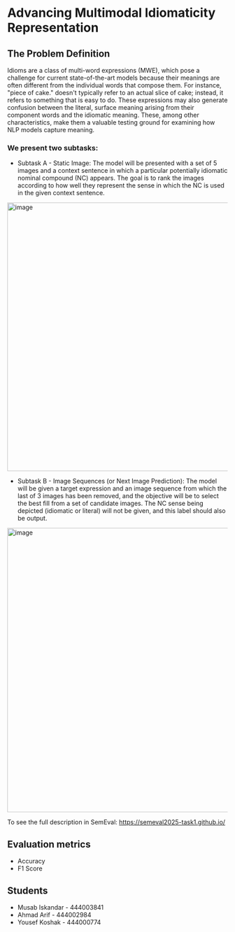 # Advancing Multimodal Idiomaticity Representation
## The Problem Definition
Idioms are a class of multi-word expressions (MWE), which pose a challenge for current state-of-the-art models because their meanings are often different from the individual words that compose them. 
For instance, "piece of cake." doesn't typically refer to an actual slice of cake; instead, it refers to something that is easy to do. These expressions may also generate confusion between the literal, surface meaning arising from their component words and the idiomatic meaning. These, among other characteristics, make them a valuable testing ground for examining how NLP models capture meaning.
### We present two subtasks:
-	Subtask A - Static Image: The model will be presented with a set of 5 images and a context sentence in which a particular potentially idiomatic nominal compound (NC) appears. The goal is to rank the images according to how well they represent the sense in which the NC is used in the given context sentence. 
   <img width="614" alt="image" src="https://github.com/user-attachments/assets/c04c425b-2d31-4246-9354-92983c83bcb4" />

-	Subtask B - Image Sequences (or Next Image Prediction): The model will be given a target expression and an image sequence from which the last of 3 images has been removed, and the objective will be to select the best fill from a set of candidate images. The NC sense being depicted (idiomatic or literal) will not be given, and this label should also be output.
  <img width="650" alt="image" src="https://github.com/user-attachments/assets/d337569d-4c1e-402c-bcbe-f0316aab0241" />

To see the full description in SemEval: https://semeval2025-task1.github.io/

## Evaluation metrics
-	Accuracy
-	F1 Score

## Students
- Musab Iskandar - 444003841
- Ahmad Arif - 444002984
- Yousef Koshak  - 444000774
